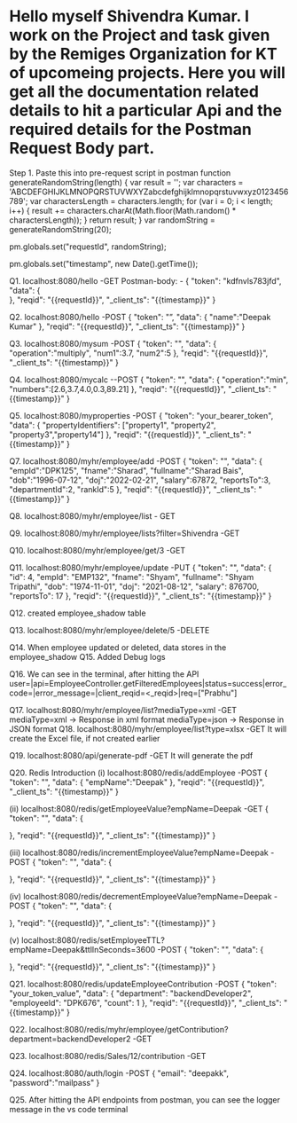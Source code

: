 Hello myself Shivendra Kumar. I work on the Project and task given by the Remiges Organization for KT of upcomeing projects.
Here you will get all the documentation related details to hit a particular Api and the required details for the Postman Request Body part.
==============================================================================================================================================
Step 1. Paste this into pre-request script in postman
function generateRandomString(length) {
   var result = '';
   var characters = 'ABCDEFGHIJKLMNOPQRSTUVWXYZabcdefghijklmnopqrstuvwxyz0123456789';
   var charactersLength = characters.length;
   for (var i = 0; i < length; i++) {
       result += characters.charAt(Math.floor(Math.random() * charactersLength));
   }
   return result;
}
var randomString = generateRandomString(20);




pm.globals.set("requestId", randomString);


pm.globals.set("timestamp", new Date().getTime());




Q1. localhost:8080/hello   -GET
Postman-body: -
{
   "token": "kdfnvls783jfd",            
   "data": {                   
   },
   "reqid": "{{requestId}}",
   "_client_ts": "{{timestamp}}"
}


Q2. localhost:8080/hello    -POST
{
   "token": "”,
   "data": {
       "name":"Deepak Kumar"
   },
   "reqid": "{{requestId}}",
   "_client_ts": "{{timestamp}}"
}














Q3. localhost:8080/mysum    -POST
{
  "token": "",
  "data": {
      "operation":"multiply",
      "num1":3.7,
      "num2":5
  },
  "reqid": "{{requestId}}",
  "_client_ts": "{{timestamp}}"
}


Q4. localhost:8080/mycalc   --POST
{
  "token": "",
  "data": {
      "operation":"min",
     "numbers":[2.6,3.7,4.0,0.3,89.21]
  },
  "reqid": "{{requestId}}",
  "_client_ts": "{{timestamp}}"
}


Q5. localhost:8080/myproperties  -POST
{
  "token": "your_bearer_token",
  "data": {
      "propertyIdentifiers": ["property1", "property2", "property3","property14"]
  },
  "reqid": "{{requestId}}",
 "_client_ts": "{{timestamp}}"
}




Q7. localhost:8080/myhr/employee/add -POST
{
 "token": "",
 "data": {
     "empId":"DPK125",
     "fname":"Sharad",
     "fullname":"Sharad Bais",
     "dob":"1996-07-12",
     "doj":"2022-02-21",
     "salary":67872,
     "reportsTo":3,
     "departmentId":2,
     "rankId":5
 },
 "reqid": "{{requestId}}",
 "_client_ts": "{{timestamp}}"
}


Q8. localhost:8080/myhr/employee/list    - GET


Q9. localhost:8080/myhr/employee/lists?filter=Shivendra      -GET


Q10. localhost:8080/myhr/employee/get/3       -GET


Q11. localhost:8080/myhr/employee/update   -PUT
{
"token": "",
"data": {
       "id": 4,
       "empId": "EMP132",
       "fname": "Shyam",
       "fullname": "Shyam Tripathi",
       "dob": "1974-11-01",
       "doj": "2021-08-12",
       "salary": 876700,
       "reportsTo": 17
},
"reqid": "{{requestId}}",
"_client_ts": "{{timestamp}}"
}


Q12. created employee_shadow table


Q13. localhost:8080/myhr/employee/delete/5     -DELETE


Q14. When employee updated or deleted, data stores in the employee_shadow
Q15. Added Debug logs


Q16. We can see in the terminal, after hitting the API 
user=<userId>|api=EmployeeController.getFilteredEmployees|status=success|error_code=|error_message=|client_reqid=<_reqid>|req=["Prabhu"]


Q17. localhost:8080/myhr/employee/list?mediaType=xml    -GET
mediaType=xml  -> Response in xml  format
mediaType=json  -> Response in JSON format
Q18.  localhost:8080/myhr/employee/list?type=xlsx    -GET
It will create the Excel file, if not created earlier


Q19. localhost:8080/api/generate-pdf    -GET
It will generate the pdf




Q20.  Redis Introduction
(i)   localhost:8080/redis/addEmployee    -POST
{
"token": "",
"data": {
  "empName":"Deepak"
},
"reqid": "{{requestId}}",
"_client_ts": "{{timestamp}}"
}


(ii) localhost:8080/redis/getEmployeeValue?empName=Deepak      -GET
{
"token": "",
"data": {
 
},
"reqid": "{{requestId}}",
"_client_ts": "{{timestamp}}"
}


(iii)  localhost:8080/redis/incrementEmployeeValue?empName=Deepak  -POST
{
"token": "",
"data": {
 
},
"reqid": "{{requestId}}",
"_client_ts": "{{timestamp}}"
}


(iv)   localhost:8080/redis/decrementEmployeeValue?empName=Deepak     -POST
{
"token": "",
"data": {
 
},
"reqid": "{{requestId}}",
"_client_ts": "{{timestamp}}"
}










(v)   localhost:8080/redis/setEmployeeTTL?empName=Deepak&ttlInSeconds=3600     -POST
{
"token": "",
"data": {
 
},
"reqid": "{{requestId}}",
"_client_ts": "{{timestamp}}"
}


Q21. localhost:8080/redis/updateEmployeeContribution   -POST
{
   "token": "your_token_value",
   "data": {
       "department": "backendDeveloper2",
       "employeeId": "DPK676",
       "count": 1
   },
  "reqid": "{{requestId}}",
"_client_ts": "{{timestamp}}"
}


Q22. localhost:8080/redis/myhr/employee/getContribution?department=backendDeveloper2   -GET


Q23. localhost:8080/redis/Sales/12/contribution    -GET


Q24. localhost:8080/auth/login  -POST
{
   "email": "deepakk",
   "password":"mailpass"
}


Q25. After hitting the API endpoints from postman, you can see the logger message in the vs code terminal














































